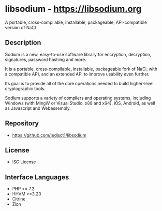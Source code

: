 # libsodium - https://libsodium.org
A portable, cross-compilable, installable, packageable, API-compatible version of NaCl

## Description
Sodium is a new, easy-to-use software library for encryption, decryption, signatures, password hashing and more.

It is a portable, cross-compilable, installable, packageable fork of NaCl, with a compatible API, and an extended API to improve usability even further.

Its goal is to provide all of the core operations needed to build higher-level cryptographic tools.

Sodium supports a variety of compilers and operating systems, including Windows (with MingW or Visual Studio, x86 and x64), iOS, Android, as well as Javascript and Webassembly.

## Repository
- https://github.com/jedisct1/libsodium

## License
- ISC License

## Interface Languages
- PHP >= 7.2
- HHVM >=3.20
- Citrine
- Zion
